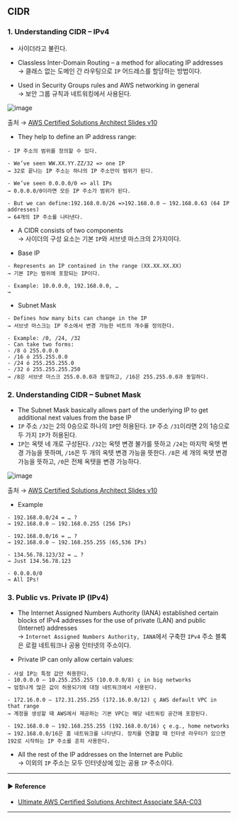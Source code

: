 ## CIDR
### 1. Understanding CIDR – IPv4
- 사이더라고 불린다.

- Classless Inter-Domain Routing – a method for allocating IP addresses  
→ 클래스 없는 도메인 간 라우팅으로 `IP` 어드레스를 할당하는 방법이다.

- Used in Security Groups rules and AWS networking in general  
→ 보안 그룹 규칙과 네트워킹에서 사용된다.

![image](https://github.com/sanguk2794/AWS/assets/97398071/8cad291b-97df-422f-8ea9-3093bbd4c77c)

출처 → [AWS Certified Solutions Architect Slides v10](https://courses.datacumulus.com/downloads/certified-solutions-architect-pn9/)

- They help to define an IP address range:
~~~
- IP 주소의 범위를 정의할 수 있다.

- We’ve seen WW.XX.YY.ZZ/32 => one IP
→ 32로 끝나는 IP 주소는 하나의 IP 주소만이 범위가 된다.

- We’ve seen 0.0.0.0/0 => all IPs
→ 0.0.0.0/0이라면 모든 IP 주소가 범위가 된다.

- But we can define:192.168.0.0/26 =>192.168.0.0 – 192.168.0.63 (64 IP addresses)
→ 64개의 IP 주소를 나타낸다.
~~~

- A CIDR consists of two components  
→ 사이더의 구성 요소는 기본 `IP`와 서브넷 마스크의 2가지이다. 

- Base IP 
~~~
- Represents an IP contained in the range (XX.XX.XX.XX) 
→ 기본 IP는 범위에 포함되는 IP이다.

- Example: 10.0.0.0, 192.168.0.0, … 
→ 
~~~

- Subnet Mask 
~~~
- Defines how many bits can change in the IP 
→ 서브넷 마스크는 IP 주소에서 변경 가능한 비트의 개수를 정의한다.

- Example: /0, /24, /32 
- Can take two forms: 
- /8 ó 255.0.0.0 
- /16 ó 255.255.0.0 
- /24 ó 255.255.255.0 
- /32 ó 255.255.255.250
→ /8은 서브넷 마스크 255.0.0.0과 동일하고, /16은 255.255.0.0과 동일하다.
~~~

### 2. Understanding CIDR – Subnet Mask
- The Subnet Mask basically allows part of the underlying IP to get additional next values from the base IP
- `IP` 주소 `/32`는 2의 0승으로 하나의 `IP`만 허용된다. `IP` 주소 `/31`이라면 2의 1승으로 두 가지 `IP`가 허용된다.
- `IP`는 옥텟 네 개로 구성된다. `/32`는 옥텟 변경 불가를 뜻하고 `/24`는 마지막 옥텟 변경 가능을 뜻하며, `/16`은 두 개의 옥텟 변경 가능을 뜻한다. `/8`은 세 개의 옥텟 변경 가능을 뜻하고, `/0`은 전체 옥텟을 변경 가능하다.

![image](https://github.com/sanguk2794/AWS/assets/97398071/ec6b0260-2bee-489a-9721-9fdf142c06bc)

출처 → [AWS Certified Solutions Architect Slides v10](https://courses.datacumulus.com/downloads/certified-solutions-architect-pn9/)

- Example
~~~
- 192.168.0.0/24 = … ?
→ 192.168.0.0 – 192.168.0.255 (256 IPs)

- 192.168.0.0/16 = … ?
→ 192.168.0.0 – 192.168.255.255 (65,536 IPs)

- 134.56.78.123/32 = … ?
→ Just 134.56.78.123

- 0.0.0.0/0
→ All IPs!
~~~

### 3. Public vs. Private IP (IPv4)
- The Internet Assigned Numbers Authority (IANA) established certain blocks of IPv4 addresses for the use of private (LAN) and public (Internet) addresses  
→ `Internet Assigned Numbers Authority, IANA`에서 구축한 `IPv4` 주소 블록은 로컬 네트워크나 공용 인터넷의 주소이다.

- Private IP can only allow certain values:
~~~
- 사설 IP는 특정 값만 허용한다.
- 10.0.0.0 – 10.255.255.255 (10.0.0.0/8) ç in big networks
→ 엄청나게 많은 값이 허용되기에 대형 네트워크에서 사용된다.

- 172.16.0.0 – 172.31.255.255 (172.16.0.0/12) ç AWS default VPC in that range
→ 계정을 생성할 때 AWS에서 제공하는 기본 VPC는 해당 네트워킹 공간에 포함된다.

- 192.168.0.0 – 192.168.255.255 (192.168.0.0/16) ç e.g., home networks
→ 192.168.0.0/16은 홈 네트워크를 나타낸다. 장치를 연결할 때 인터넷 라우터가 있으면 192로 시작하는 IP 주소를 흔히 사용한다.
~~~

- All the rest of the IP addresses on the Internet are Public  
→ 이외의 `IP` 주소는 모두 인터넷상에 있는 공용 `IP` 주소이다.

---
#### ▶ Reference
- [Ultimate AWS Certified Solutions Architect Associate SAA-C03](https://www.udemy.com/course/aws-certified-solutions-architect-associate-saa-c03/)
---